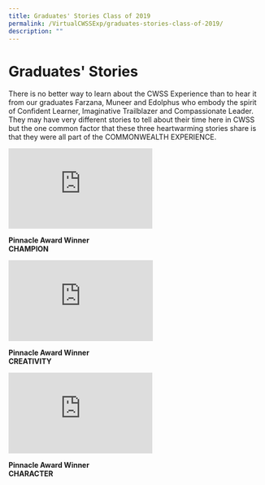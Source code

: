 ```yaml
---
title: Graduates' Stories Class of 2019
permalink: /VirtualCWSSExp/graduates-stories-class-of-2019/
description: ""
---
```

Graduates' Stories 
==================================



There is no better way to learn about the CWSS Experience than to hear it from our graduates Farzana, Muneer and Edolphus who embody the spirit of Confident Learner, Imaginative Trailblazer and Compassionate Leader. They may have very different stories to tell about their time here in CWSS but the one common factor that these three heartwarming stories share is that they were all part of the COMMONWEALTH EXPERIENCE.

<iframe width="283" height="158" src="https://www.youtube.com/embed/b_GOdiV542o" title="CWSS 2020 Champion Award Recipient - Farzana" frameborder="0" allow="accelerometer; autoplay; clipboard-write; encrypted-media; gyroscope; picture-in-picture" allowfullscreen></iframe>


**Pinnacle Award Winner  
CHAMPION**


<iframe width="284" height="159" src="https://www.youtube.com/embed/nFtfGWcHYrA" title="CWSS 2020 Creativity Award Recipient - Edolphus" frameborder="0" allow="accelerometer; autoplay; clipboard-write; encrypted-media; gyroscope; picture-in-picture" allowfullscreen></iframe>

**Pinnacle Award Winner  
CREATIVITY**


<iframe width="283" height="159" src="https://www.youtube.com/embed/nZ1XfoF1qYM" title="CWSS 2020 Character Award Recipient - Muneer" frameborder="0" allow="accelerometer; autoplay; clipboard-write; encrypted-media; gyroscope; picture-in-picture" allowfullscreen></iframe>

**Pinnacle Award Winner  
CHARACTER**